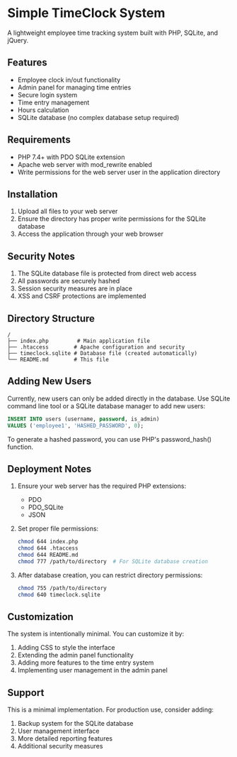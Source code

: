 # Simple TimeClock System

A lightweight employee time tracking system built with PHP, SQLite, and jQuery.

## Features

- Employee clock in/out functionality
- Admin panel for managing time entries
- Secure login system
- Time entry management
- Hours calculation
- SQLite database (no complex database setup required)

## Requirements

- PHP 7.4+ with PDO SQLite extension
- Apache web server with mod_rewrite enabled
- Write permissions for the web server user in the application directory

## Installation

1. Upload all files to your web server
2. Ensure the directory has proper write permissions for the SQLite database
3. Access the application through your web browser


## Security Notes

1. The SQLite database file is protected from direct web access
2. All passwords are securely hashed
3. Session security measures are in place
4. XSS and CSRF protections are implemented

## Directory Structure

```
/
├── index.php         # Main application file
├── .htaccess        # Apache configuration and security
├── timeclock.sqlite # Database file (created automatically)
└── README.md        # This file
```

## Adding New Users

Currently, new users can only be added directly in the database. Use SQLite command line tool or a SQLite database manager to add new users:

```sql
INSERT INTO users (username, password, is_admin) 
VALUES ('employee1', 'HASHED_PASSWORD', 0);
```

To generate a hashed password, you can use PHP's password_hash() function.

## Deployment Notes

1. Ensure your web server has the required PHP extensions:
   - PDO
   - PDO_SQLite
   - JSON

2. Set proper file permissions:
   ```bash
   chmod 644 index.php
   chmod 644 .htaccess
   chmod 644 README.md
   chmod 777 /path/to/directory  # For SQLite database creation
   ```

3. After database creation, you can restrict directory permissions:
   ```bash
   chmod 755 /path/to/directory
   chmod 640 timeclock.sqlite
   ```

## Customization

The system is intentionally minimal. You can customize it by:
1. Adding CSS to style the interface
2. Extending the admin panel functionality
3. Adding more features to the time entry system
4. Implementing user management in the admin panel

## Support

This is a minimal implementation. For production use, consider adding:
1. Backup system for the SQLite database
2. User management interface
3. More detailed reporting features
4. Additional security measures 
